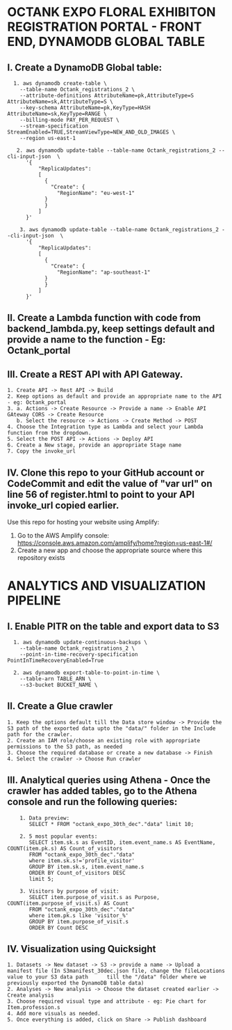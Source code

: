 # OCTANK EXPO FLORAL EXHIBITON REGISTRATION PORTAL - FRONT END, DYNAMODB GLOBAL TABLE
## I. Create a DynamoDB Global table:
```
  1. aws dynamodb create-table \
    --table-name Octank_registrations_2 \
    --attribute-definitions AttributeName=pk,AttributeType=S AttributeName=sk,AttributeType=S \
    --key-schema AttributeName=pk,KeyType=HASH AttributeName=sk,KeyType=RANGE \
    --billing-mode PAY_PER_REQUEST \
    --stream-specification StreamEnabled=TRUE,StreamViewType=NEW_AND_OLD_IMAGES \
    --region us-east-1
    
   2. aws dynamodb update-table --table-name Octank_registrations_2 --cli-input-json  \
      '{
          "ReplicaUpdates":
          [
            {
              "Create": {
                "RegionName": "eu-west-1"
            }
            }
          ]
      }'
    
    3. aws dynamodb update-table --table-name Octank_registrations_2 --cli-input-json  \
      '{
          "ReplicaUpdates":
          [
            {
              "Create": {
                "RegionName": "ap-southeast-1"
            }
            }
          ]
      }'
```
      
## II. Create a Lambda function with code from backend_lambda.py, keep settings default and provide a name to the function - Eg: Octank_portal

## III. Create a REST API with API Gateway.
    1. Create API -> Rest API -> Build
    2. Keep options as default and provide an appropriate name to the API - eg: Octank_portal
    3. a. Actions -> Create Resource -> Provide a name -> Enable API GAteway CORS -> Create Resource
       b. Select the resource -> Actions -> Create Method -> POST
    4. Choose the Integration type as Lambda and select your Lambda function from the dropdown.
    5. Select the POST API -> Actions -> Deploy API
    6. Create a New stage, provide an appropriate Stage name
    7. Copy the invoke_url
    
## IV. Clone this repo to your GitHub account or CodeCommit and edit the value of "var url" on line 56 of register.html to point to your API invoke_url copied earlier. 
Use this repo for hosting your website using Amplify:
  1. Go to the AWS Amplify console: https://console.aws.amazon.com/amplify/home?region=us-east-1#/
  2. Create a new app and choose the appropriate source where this repository exists

# ANALYTICS AND VISUALIZATION PIPELINE 
## I. Enable PITR on the table and export data to S3
```
  1. aws dynamodb update-continuous-backups \
    --table-name Octank_registrations_2 \
    --point-in-time-recovery-specification PointInTimeRecoveryEnabled=True 
    
  2. aws dynamodb export-table-to-point-in-time \
    --table-arn TABLE_ARN \
    --s3-bucket BUCKET_NAME \
```

## II. Create a Glue crawler
    1. Keep the options default till the Data store window -> Provide the S3 path of the exported data upto the "data/" folder in the Include path for the crawler.
    2. Create an IAM role/choose an existing role with appropriate permissions to the S3 path, as needed
    3. Choose the required database or create a new database -> Finish
    4. Select the crawler -> Choose Run crawler
    
## III. Analytical queries using Athena - Once the crawler has added tables, go to the Athena console and run the following queries:
```
    1. Data preview:
       SELECT * FROM "octank_expo_30th_dec"."data" limit 10;
      
    2. 5 most popular events:
       SELECT item.sk.s as EventID, item.event_name.s AS EventName, COUNT(item.pk.s) AS Count_of_visitors
       FROM "octank_expo_30th_dec"."data"
       where item.sk.s!='profile_visitor'
       GROUP BY item.sk.s, item.event_name.s
       ORDER BY Count_of_visitors DESC
       limit 5;
       
    3. Visitors by purpose of visit:
       SELECT item.purpose_of_visit.s as Purpose, COUNT(item.purpose_of_visit.s) AS Count
       FROM "octank_expo_30th_dec"."data"
       where item.pk.s like 'visitor_%'
       GROUP BY item.purpose_of_visit.s
       ORDER BY Count DESC
```

## IV. Visualization using Quicksight
    1. Datasets -> New dataset -> S3 -> provide a name -> Upload a manifest file (In S3manifest_30dec.json file, change the fileLocations value to your S3 data path      till the "/data" folder where we previously exported the DynamoDB table data)
    2. Analyses -> New analysis -> Choose the dataset created earlier -> Create analysis
    3. Choose required visual type and attribute - eg: Pie chart for Item.profession.s
    4. Add more visuals as needed.
    5. Once everything is added, click on Share -> Publish dashboard
